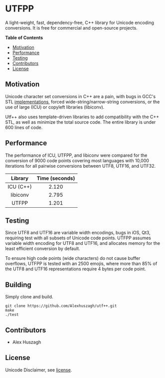 # UTFPP

A light-weight, fast, dependency-free, C++ library for Unicode encoding conversions. It is free for commercial and open-source projects.

**Table of Contents**

- [Motivation](#motivation)
- [Performance](#performance)
- [Testing](#testing)
- [Contributors](#contributors)
- [License](#license)

## Motivation

Unicode character set conversions in C++ are a pain, with bugs in GCC's STL [implementations](https://stackoverflow.com/questions/39441805/truncated-read-with-utf-16-encoded-text-in-c), forced wide-string/narrow-string conversions, or the use of large (ICU) or copyleft libraries (libiconv). 

Utf++ also uses template-driven libraries to add compatibility with the C++ STL, as well as minimize the total source code. The entire library is under 600 lines of code.

## Performance

The performance of ICU, UTFPP, and libiconv were compared for the conversion of 9000 code points covering most languages with 10,000 iterations for all pairwise conversions between UTF8, UTF16, and UTF32.

| Library   | Time (seconds) |
|:---------:|:--------------:|
| ICU (C++) | 2.120          |
| libiconv  | 2.795          |
| UTFPP     | 1.201          |

## Testing

Since UTF8 and UTF16 are variable width encodings, bugs in iOS, Qt3, requiring test with all subsets of Unicode code points. UTFPP assumes variable width encoding for UTF8 and UTF16, and allocates memory for the least efficient conversion by default. 

To ensure high code points (wide characters) do not cause buffer overflows, UTFPP is tested with an 2500 emojis, where more than 85% of the UTF8 and UTF16 representations require 4 bytes per code point.

## Building

Simply clone and build.

```
git clone https://github.com/Alexhuszagh/utf++.git
make
./test
```

## Contributors

- Alex Huszagh

## License

Unicode Disclaimer, see [license](LICENSE.md).

